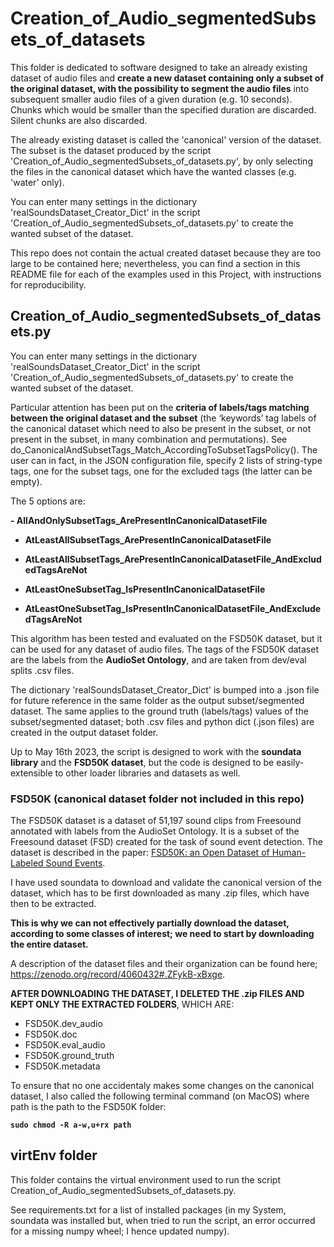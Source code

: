 # Creation_of_Audio_segmentedSubsets_of_datasets

This folder is dedicated to software designed to take an already existing dataset of audio files and <b>create a new dataset containing only a subset of the original dataset, with the possibility to segment the audio files</b> into subsequent smaller audio files of a given duration (e.g. 10 seconds). Chunks which would be smaller than the specified duration are discarded. Silent chunks are also discarded.

The already existing dataset is called the 'canonical' version of the dataset.
The subset is the dataset produced by the script 'Creation_of_Audio_segmentedSubsets_of_datasets.py', by only selecting the files in the canonical dataset which have the wanted classes (e.g. 'water' only).

You can enter many settings in the dictionary 'realSoundsDataset_Creator_Dict' in the script 'Creation_of_Audio_segmentedSubsets_of_datasets.py' to create the wanted subset of the dataset.

This repo does not contain the actual created dataset because they are too large to be contained here; nevertheless, you can find a section in this README file for each of the examples used in this Project, with instructions for reproducibility.

## Creation_of_Audio_segmentedSubsets_of_datasets.py

You can enter many settings in the dictionary 'realSoundsDataset_Creator_Dict' in the script 'Creation_of_Audio_segmentedSubsets_of_datasets.py' to create the wanted subset of the dataset.

Particular attention has been put on the <b>criteria of labels/tags matching between the original dataset and the subset</b> (the ‘keywords’ tag labels of the canonical dataset which need to also be present in the subset, or not present in the subset, in many combination and permutations). See do_CanonicalAndSubsetTags_Match_AccordingToSubsetTagsPolicy(). The user can in fact, in the JSON configuration file, specify 2 lists of string-type tags, one for the subset tags, one for the excluded tags (the latter can be empty).

The 5 options are:

<b>
- AllAndOnlySubsetTags_ArePresentInCanonicalDatasetFile
  
- AtLeastAllSubsetTags_ArePresentInCanonicalDatasetFile
  
- AtLeastAllSubsetTags_ArePresentInCanonicalDatasetFile_AndExcludedTagsAreNot
  
- AtLeastOneSubsetTag_IsPresentInCanonicalDatasetFile
  
- AtLeastOneSubsetTag_IsPresentInCanonicalDatasetFile_AndExcludedTagsAreNot
</b>

This algorithm has been tested and evaluated on the FSD50K dataset, but it can be used for any dataset of audio files.
The tags of the FSD50K dataset are the labels from the <b>AudioSet Ontology</b>, and are taken from dev/eval splits .csv files.

The dictionary 'realSoundsDataset_Creator_Dict' is bumped into a .json file for future reference in the same folder as the output subset/segmented dataset.
The same applies to the ground truth (labels/tags) values of the subset/segmented dataset; both .csv files and python dict (.json files) are created in the output dataset folder.

Up to May 16th 2023, the script is designed to work with the <b>soundata library</b> and the <b>FSD50K dataset</b>, but the code is designed to be easily-extensible to other loader libraries and datasets as well.

### FSD50K (canonical dataset folder not included in this repo)

The FSD50K dataset is a dataset of 51,197 sound clips from Freesound annotated with labels from the AudioSet Ontology. It is a subset of the Freesound dataset (FSD) created for the task of sound event detection. The dataset is described in the paper: [FSD50K: an Open Dataset of Human-Labeled Sound Events](https://arxiv.org/abs/2010.00475).

I have used soundata to download and validate the canonical version of the dataset, which has to be first downloaded as many .zip files, which have then to be extracted.

<b> This is why we can not effectively partially download the dataset, according to some classes of interest; we need to start by downloading the entire dataset.</b>

A description of the dataset files and their organization can be found here; https://zenodo.org/record/4060432#.ZFykB-xBxge.

<b>AFTER DOWNLOADING THE DATASET, I DELETED THE .zip FILES AND KEPT ONLY THE EXTRACTED FOLDERS</b>, WHICH ARE:

- FSD50K.dev_audio
- FSD50K.doc
- FSD50K.eval_audio
- FSD50K.ground_truth
- FSD50K.metadata

To ensure that no one accidentaly makes some changes on the canonical dataset, I also called the following terminal command (on MacOS) where path is the path to the FSD50K folder:

<b>```sudo chmod -R a-w,u+rx path```</b>

## virtEnv folder

This folder contains the virtual environment used to run the script Creation_of_Audio_segmentedSubsets_of_datasets.py.

See requirements.txt for a list of installed packages (in my System, soundata was installed but, when tried to run the script, an error occurred for a missing numpy wheel; I hence updated numpy).